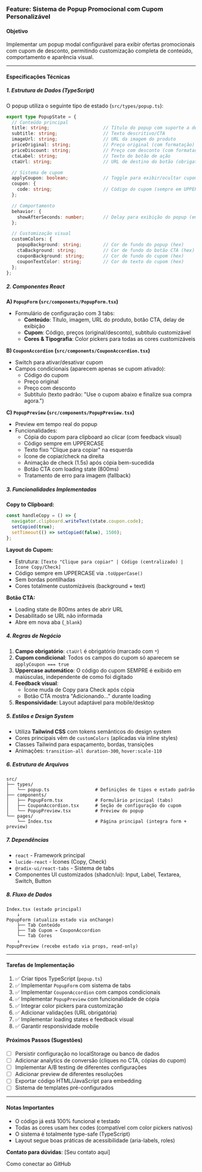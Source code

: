 ### **Feature: Sistema de Popup Promocional com Cupom Personalizável**

#### **Objetivo**
Implementar um popup modal configurável para exibir ofertas promocionais com cupom de desconto, permitindo customização completa de conteúdo, comportamento e aparência visual.

---

#### **Especificações Técnicas**

##### **1. Estrutura de Dados (TypeScript)**

O popup utiliza o seguinte tipo de estado (`src/types/popup.ts`):

```typescript
export type PopupState = {
  // Conteúdo principal
  title: string;                    // Título do popup com suporte a destaque de preços
  subtitle: string;                 // Texto descritivo/CTA
  imageUrl: string;                 // URL da imagem do produto
  priceOriginal: string;            // Preço original (com formatação)
  priceDiscount: string;            // Preço com desconto (com formatação)
  ctaLabel: string;                 // Texto do botão de ação
  ctaUrl: string;                   // URL de destino do botão (obrigatório)

  // Sistema de cupom
  applyCoupon: boolean;             // Toggle para exibir/ocultar cupom
  coupon: {
    code: string;                   // Código do cupom (sempre em UPPERCASE na exibição)
  };

  // Comportamento
  behavior: {
    showAfterSeconds: number;       // Delay para exibição do popup (em segundos)
  };

  // Customização visual
  customColors: {
    popupBackground: string;        // Cor de fundo do popup (hex)
    ctaBackground: string;          // Cor de fundo do botão CTA (hex)
    couponBackground: string;       // Cor de fundo do cupom (hex)
    couponTextColor: string;        // Cor do texto do cupom (hex)
  };
};
```

##### **2. Componentes React**

**A) `PopupForm` (`src/components/PopupForm.tsx`)**
- Formulário de configuração com 3 tabs:
  - **Conteúdo**: Título, imagem, URL do produto, botão CTA, delay de exibição
  - **Cupom**: Código, preços (original/desconto), subtítulo customizável
  - **Cores & Tipografia**: Color pickers para todas as cores customizáveis

**B) `CouponAccordion` (`src/components/CouponAccordion.tsx`)**
- Switch para ativar/desativar cupom
- Campos condicionais (aparecem apenas se cupom ativado):
  - Código do cupom
  - Preço original
  - Preço com desconto
  - Subtítulo (texto padrão: "Use o cupom abaixo e finalize sua compra agora.")

**C) `PopupPreview` (`src/components/PopupPreview.tsx`)**
- Preview em tempo real do popup
- Funcionalidades:
  - Cópia do cupom para clipboard ao clicar (com feedback visual)
  - Código sempre em UPPERCASE
  - Texto fixo "Clique para copiar" na esquerda
  - Ícone de copiar/check na direita
  - Animação de check (1.5s) após cópia bem-sucedida
  - Botão CTA com loading state (800ms)
  - Tratamento de erro para imagem (fallback)

##### **3. Funcionalidades Implementadas**

**Copy to Clipboard:**
```typescript
const handleCopy = () => {
  navigator.clipboard.writeText(state.coupon.code);
  setCopied(true);
  setTimeout(() => setCopied(false), 1500);
};
```

**Layout do Cupom:**
- Estrutura: `[Texto "Clique para copiar" | Código (centralizado) | Ícone Copy/Check]`
- Código sempre em UPPERCASE via `.toUpperCase()`
- Sem bordas pontilhadas
- Cores totalmente customizáveis (background + text)

**Botão CTA:**
- Loading state de 800ms antes de abrir URL
- Desabilitado se URL não informada
- Abre em nova aba (`_blank`)

##### **4. Regras de Negócio**

1. **Campo obrigatório**: `ctaUrl` é obrigatório (marcado com `*`)
2. **Cupom condicional**: Todos os campos do cupom só aparecem se `applyCoupon === true`
3. **Uppercase automático**: O código do cupom SEMPRE é exibido em maiúsculas, independente de como foi digitado
4. **Feedback visual**: 
   - Ícone muda de Copy para Check após cópia
   - Botão CTA mostra "Adicionando…" durante loading
5. **Responsividade**: Layout adaptável para mobile/desktop

##### **5. Estilos e Design System**

- Utiliza **Tailwind CSS** com tokens semânticos do design system
- Cores principais vêm de `customColors` (aplicadas via inline styles)
- Classes Tailwind para espaçamento, bordas, transições
- Animações: `transition-all duration-300`, `hover:scale-110`

##### **6. Estrutura de Arquivos**

```
src/
├── types/
│   └── popup.ts                 # Definições de tipos e estado padrão
├── components/
│   ├── PopupForm.tsx            # Formulário principal (tabs)
│   ├── CouponAccordion.tsx      # Seção de configuração do cupom
│   └── PopupPreview.tsx         # Preview do popup
└── pages/
    └── Index.tsx                # Página principal (integra form + preview)
```

##### **7. Dependências**

- `react` - Framework principal
- `lucide-react` - Ícones (Copy, Check)
- `@radix-ui/react-tabs` - Sistema de tabs
- Componentes UI customizados (shadcn/ui): Input, Label, Textarea, Switch, Button

##### **8. Fluxo de Dados**

```
Index.tsx (estado principal)
    ↓
PopupForm (atualiza estado via onChange)
    ├── Tab Conteúdo
    ├── Tab Cupom → CouponAccordion
    └── Tab Cores
    ↓
PopupPreview (recebe estado via props, read-only)
```

---

#### **Tarefas de Implementação**

1. ✅ Criar tipos TypeScript (`popup.ts`)
2. ✅ Implementar `PopupForm` com sistema de tabs
3. ✅ Implementar `CouponAccordion` com campos condicionais
4. ✅ Implementar `PopupPreview` com funcionalidade de cópia
5. ✅ Integrar color pickers para customização
6. ✅ Adicionar validações (URL obrigatória)
7. ✅ Implementar loading states e feedback visual
8. ✅ Garantir responsividade mobile

#### **Próximos Passos (Sugestões)**

- [ ] Persistir configuração no localStorage ou banco de dados
- [ ] Adicionar analytics de conversão (cliques no CTA, cópias do cupom)
- [ ] Implementar A/B testing de diferentes configurações
- [ ] Adicionar preview de diferentes resoluções
- [ ] Exportar código HTML/JavaScript para embedding
- [ ] Sistema de templates pré-configurados

---

#### **Notas Importantes**

- O código já está 100% funcional e testado
- Todas as cores usam hex codes (compatível com color pickers nativos)
- O sistema é totalmente type-safe (TypeScript)
- Layout segue boas práticas de acessibilidade (aria-labels, roles)

**Contato para dúvidas**: [Seu contato aqui]

Como conectar ao GitHub
